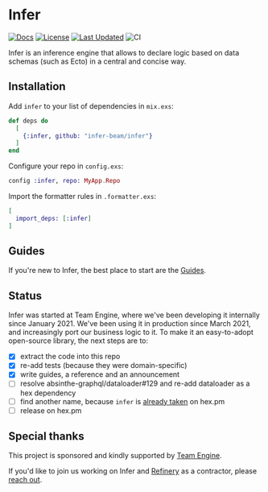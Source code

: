 # Infer

[![Docs](https://img.shields.io/badge/hex-docs-lightgreen.svg)](https://infer-beam.github.io/infer/)
[![License](https://img.shields.io/github/license/infer-beam/infer.svg)](https://github.com/infer-beam/infer/blob/main/LICENSE)
[![Last Updated](https://img.shields.io/github/last-commit/infer-beam/infer/main)](https://github.com/infer-beam/infer/tree/main)
![CI](https://github.com/infer-beam/infer/actions/workflows/ci.yml/badge.svg)

Infer is an inference engine that allows to declare logic based on data schemas (such as Ecto)
in a central and concise way.

## Installation

Add `infer` to your list of dependencies in `mix.exs`:

```elixir
def deps do
  [
    {:infer, github: "infer-beam/infer"}
  ]
end
```

Configure your repo in `config.exs`:

```elixir
config :infer, repo: MyApp.Repo
```

Import the formatter rules in `.formatter.exs`:

```elixir
[
  import_deps: [:infer]
]
```

## Guides

If you're new to Infer, the best place to start are the [Guides](https://infer-beam.github.io/infer/).

## Status

Infer was started at Team Engine, where we've been developing it internally since January 2021.
We've been using it in production since March 2021, and increasingly port our business logic to it.
To make it an easy-to-adopt open-source library, the next steps are to:

- [x] extract the code into this repo
- [x] re-add tests (because they were domain-specific)
- [x] write guides, a reference and an announcement
- [ ] resolve absinthe-graphql/dataloader#129 and re-add dataloader as a hex dependency
- [ ] find another name, because `infer` is [already taken](https://hex.pm/packages/infer) on hex.pm
- [ ] release on hex.pm

## Special thanks

This project is sponsored and kindly supported by [Team Engine](https://www.teamengine.co.uk/).

If you'd like to join us working on Infer and [Refinery](https://github.com/infer-beam/refinery) as a contractor, please [reach out](https://tinyurl.com/engine-infer-dev2).
